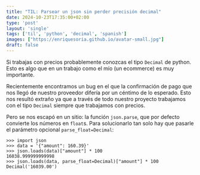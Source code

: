 ```yaml
---                                                                             
title: "TIL: Parsear un json sin perder precisión decimal"
date: 2024-10-23T17:35:00+02:00
type: 'post'
layout: 'single'
tags: ['til', 'python', 'decimal', 'spanish']
images: ["https://enriquesoria.github.io/avatar-small.jpg"]
draft: false
---
```


Si trabajas con precios probablemente conozcas el tipo `Decimal` de python. Esto es algo que en un trabajo como el mío (un ecommerce) es muy importante.

Recientemente encontramos un bug en el que la confirmación de pago que nos llegó de nuestro proveedor difería por un céntimo de lo esperado. Esto nos resultó extraño ya que a través de todo nuestro proyecto trabajamos con el tipo `Decimal` siempre que trabajamos con precios. 

Pero se nos escapó en un sitio: la función `json.parse`, que por defecto convierte los números en `float`s. Para solucionarlo tan solo hay que pasarle el parámetro opcional `parse_float=Decimal`:

```pycon
>>> import json
>>> data = '{"amount": 160.39}'
>>> json.loads(data)["amount"] * 100
16038.999999999998
>>> json.loads(data, parse_float=Decimal)["amount"] * 100
Decimal('16039.00')
```
